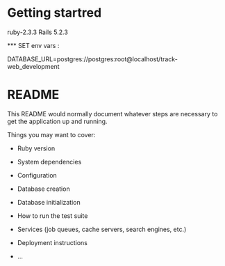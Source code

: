 # Getting startred 

ruby-2.3.3
Rails 5.2.3

*** SET env vars : 

DATABASE_URL=postgres://postgres:root@localhost/track-web_development


# README

This README would normally document whatever steps are necessary to get the
application up and running.

Things you may want to cover:

* Ruby version

* System dependencies

* Configuration

* Database creation

* Database initialization

* How to run the test suite

* Services (job queues, cache servers, search engines, etc.)

* Deployment instructions

* ...
